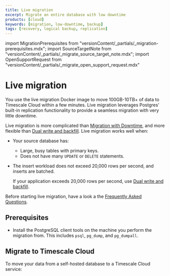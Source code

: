 ```yaml
---
title: Live migration
excerpt: Migrate an entire database with low downtime
products: [cloud]
keywords: [migration, low-downtime, backup]
tags: [recovery, logical backup, replication]
---
```

import MigrationPrerequisites from "versionContent/_partials/_migration-prerequisites.mdx";
import SourceTargetNote from "versionContent/_partials/_migrate_source_target_note.mdx";
import OpenSupportRequest from "versionContent/_partials/_migrate_open_support_request.mdx"

# Live migration

You use the live migration Docker image to move 100GB-10TB+ of data to Timescale Cloud
within a few minutes. Live migration leverages Postgres' built-in replication functionality 
to provide a seamless migration with very little downtime. 

Live migration is more complicated  than [Migration with Downtime][pg-dump-and-restore], and more flexible than
[Dual write and backfill][dual-write-and-backfill]. Live migration works well when:

- Your source database has:
  - Large, busy tables with primary keys.
  - Does not have many `UPDATE` or `DELETE` statements.
- The insert workload does not exceed 20,000 rows per second, and inserts are batched. 

  If your application exceeds 20,000 rows per second, use [Dual write and backfill][dual-write-and-backfill].

Before starting live migration, have a look a the [Frequently Asked Questions][FAQ]. 

## Prerequisites

<MigrationPrerequisites />

- Install the PostgreSQL client tools on the machine you perform the migration from. This includes
  `psql`, `pg_dump`, and `pg_dumpall`.


## Migrate to Timescale Cloud

To move your data from a self-hosted database to a Timescale Cloud service:

<Tabs label="Live migration">

<Tab title="TimescaleDB to Timescale Cloud">

</Tab>
<Tab title="PostgreSQL to Timescale Cloud">

</Tab>
<Tab title="AWS RDS to Timescale Cloud">

</Tab>
</Tabs>

[from-postgres]: /migrate/:currentVersion:/live-migration/live-migration-from-postgres/
[from-timescaledb]: /migrate/:currentVersion:/live-migration/live-migration-from-timescaledb/
[pg-dump-and-restore]: /migrate/:currentVersion:/pg-dump-and-restore/
[dual-write-and-backfill]: /migrate/:currentVersion:/dual-write-and-backfill/
[live-migration-playbook]: /migrate/:currentVersion:/playbooks/rds-timescale-live-migration/
[FAQ]: /migrate/:currentVersion:/troubleshooting
